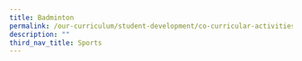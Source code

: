 ```yaml
---
title: Badminton
permalink: /our-curriculum/student-development/co-curricular-activities/sports-games/badminton/
description: ""
third_nav_title: Sports
---
```

